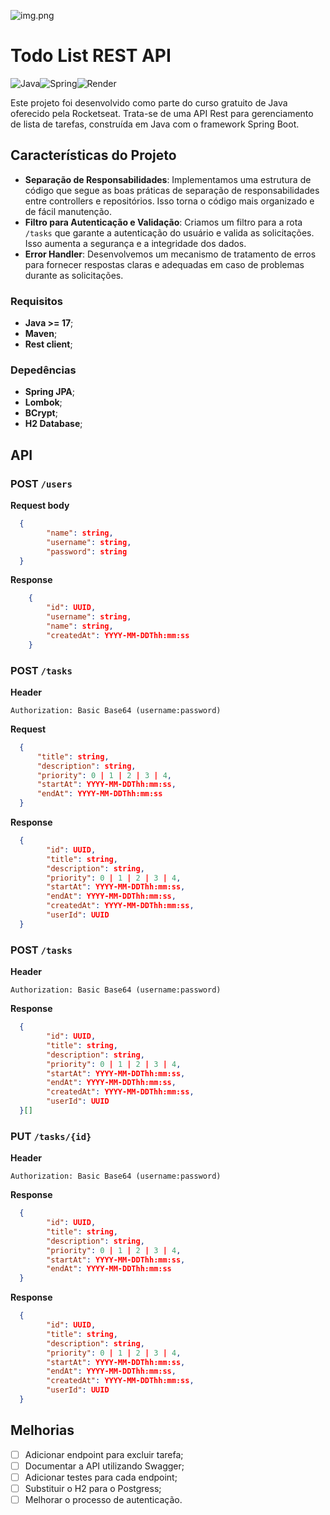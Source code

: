 ![img.png](header.png)

# Todo List REST API
![Java](https://img.shields.io/badge/java-%23ED8B00.svg?style=for-the-badge&logo=openjdk&logoColor=white)![Spring](https://img.shields.io/badge/spring-%236DB33F.svg?style=for-the-badge&logo=spring&logoColor=white)![Render](https://img.shields.io/badge/Render-%46E3B7.svg?style=for-the-badge&logo=render&logoColor=white)

Este projeto foi desenvolvido como parte do curso gratuito de Java oferecido pela Rocketseat. Trata-se de uma API Rest para gerenciamento de lista de tarefas, construída em Java com o framework Spring Boot.


## Características do Projeto
- **Separação de Responsabilidades**: Implementamos uma estrutura de código que segue as boas práticas de separação de responsabilidades entre controllers e repositórios. Isso torna o código mais organizado e de fácil manutenção.
- **Filtro para Autenticação e Validação**: Criamos um filtro para a rota `/tasks` que garante a autenticação do usuário e valida as solicitações. Isso aumenta a segurança e a integridade dos dados.
- **Error Handler**: Desenvolvemos um mecanismo de tratamento de erros para fornecer respostas claras e adequadas em caso de problemas durante as solicitações.

### Requisitos
- **Java >= 17**;
- **Maven**;
- **Rest client**;

### Depedências
- **Spring JPA**;
- **Lombok**;
- **BCrypt**;
- **H2 Database**;

## API

### POST ``/users``

**Request body**
```json
  {
        "name": string,
        "username": string,
        "password": string
  }
```

**Response**
```json
    {
        "id": UUID,
        "username": string,
        "name": string,
        "createdAt": YYYY-MM-DDThh:mm:ss
    }
```

### POST ``/tasks``

**Header**
```
Authorization: Basic Base64 (username:password)
```

**Request**

```json
  {
      "title": string,
      "description": string,
      "priority": 0 | 1 | 2 | 3 | 4,
      "startAt": YYYY-MM-DDThh:mm:ss,
      "endAt": YYYY-MM-DDThh:mm:ss
  }

``` 
**Response**

```json
  {
        "id": UUID,
        "title": string,
        "description": string,
        "priority": 0 | 1 | 2 | 3 | 4,
        "startAt": YYYY-MM-DDThh:mm:ss,
        "endAt": YYYY-MM-DDThh:mm:ss,
        "createdAt": YYYY-MM-DDThh:mm:ss,
        "userId": UUID
  }
```

### POST ``/tasks``

**Header**
```
Authorization: Basic Base64 (username:password)
```
**Response**

```json
  {
        "id": UUID,
        "title": string,
        "description": string,
        "priority": 0 | 1 | 2 | 3 | 4,
        "startAt": YYYY-MM-DDThh:mm:ss,
        "endAt": YYYY-MM-DDThh:mm:ss,
        "createdAt": YYYY-MM-DDThh:mm:ss,
        "userId": UUID
  }[]
```

### PUT ``/tasks/{id}``

**Header**
```
Authorization: Basic Base64 (username:password)
```


**Response**

```json
  {
        "id": UUID,
        "title": string,
        "description": string,
        "priority": 0 | 1 | 2 | 3 | 4,
        "startAt": YYYY-MM-DDThh:mm:ss,
        "endAt": YYYY-MM-DDThh:mm:ss
  }
```
**Response**

```json
  {
        "id": UUID,
        "title": string,
        "description": string,
        "priority": 0 | 1 | 2 | 3 | 4,
        "startAt": YYYY-MM-DDThh:mm:ss,
        "endAt": YYYY-MM-DDThh:mm:ss,
        "createdAt": YYYY-MM-DDThh:mm:ss,
        "userId": UUID
  }
```

## Melhorias
- [ ] Adicionar endpoint para excluir tarefa;
- [ ] Documentar a API utilizando Swagger;
- [ ] Adicionar testes para cada endpoint;
- [ ] Substituir o H2 para o Postgress;
- [ ] Melhorar o processo de autenticação.